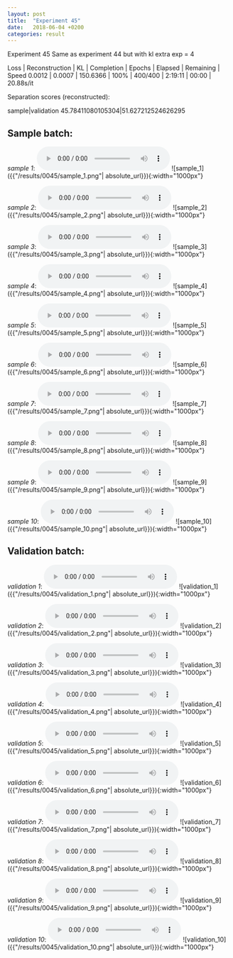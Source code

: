 ```yaml
---
layout: post
title:  "Experiment 45"
date:   2018-06-04 +0200
categories: result
---
```

Experiment 45
Same as experiment 44 but with kl extra exp = 4

Loss | Reconstruction | KL | Completion | Epochs | Elapsed | Remaining | Speed
0.0012 | 0.0007 | 150.6366 | 100% | 400/400 | 2:19:11 | 00:00 | 20.88s/it

Separation scores (reconstructed):

sample|validation
45.78411080105304|51.627212524626295

## **Sample batch**:
_sample 1_:
<audio src="/ResultsOverview/results/0045/sample_1.wav" controls preload></audio>
![sample_1]({{"/results/0045/sample_1.png"| absolute_url}}){:width="1000px"}

_sample 2_:
<audio src="/ResultsOverview/results/0045/sample_2.wav" controls preload></audio>
![sample_2]({{"/results/0045/sample_2.png"| absolute_url}}){:width="1000px"}

_sample 3_:
<audio src="/ResultsOverview/results/0045/sample_3.wav" controls preload></audio>
![sample_3]({{"/results/0045/sample_3.png"| absolute_url}}){:width="1000px"}

_sample 4_:
<audio src="/ResultsOverview/results/0045/sample_4.wav" controls preload></audio>
![sample_4]({{"/results/0045/sample_4.png"| absolute_url}}){:width="1000px"}

_sample 5_:
<audio src="/ResultsOverview/results/0045/sample_5.wav" controls preload></audio>
![sample_5]({{"/results/0045/sample_5.png"| absolute_url}}){:width="1000px"}

_sample 6_:
<audio src="/ResultsOverview/results/0045/sample_6.wav" controls preload></audio>
![sample_6]({{"/results/0045/sample_6.png"| absolute_url}}){:width="1000px"}

_sample 7_:
<audio src="/ResultsOverview/results/0045/sample_7.wav" controls preload></audio>
![sample_7]({{"/results/0045/sample_7.png"| absolute_url}}){:width="1000px"}

_sample 8_:
<audio src="/ResultsOverview/results/0045/sample_8.wav" controls preload></audio>
![sample_8]({{"/results/0045/sample_8.png"| absolute_url}}){:width="1000px"}

_sample 9_:
<audio src="/ResultsOverview/results/0045/sample_9.wav" controls preload></audio>
![sample_9]({{"/results/0045/sample_9.png"| absolute_url}}){:width="1000px"}

_sample 10_:
<audio src="/ResultsOverview/results/0045/sample_10.wav" controls preload></audio>
![sample_10]({{"/results/0045/sample_10.png"| absolute_url}}){:width="1000px"}

## **Validation batch**:
_validation 1_:
<audio src="/ResultsOverview/results/0045/validation_1.wav" controls preload></audio>
![validation_1]({{"/results/0045/validation_1.png"| absolute_url}}){:width="1000px"}

_validation 2_:
<audio src="/ResultsOverview/results/0045/validation_2.wav" controls preload></audio>
![validation_2]({{"/results/0045/validation_2.png"| absolute_url}}){:width="1000px"}

_validation 3_:
<audio src="/ResultsOverview/results/0045/validation_3.wav" controls preload></audio>
![validation_3]({{"/results/0045/validation_3.png"| absolute_url}}){:width="1000px"}

_validation 4_:
<audio src="/ResultsOverview/results/0045/validation_4.wav" controls preload></audio>
![validation_4]({{"/results/0045/validation_4.png"| absolute_url}}){:width="1000px"}

_validation 5_:
<audio src="/ResultsOverview/results/0045/validation_5.wav" controls preload></audio>
![validation_5]({{"/results/0045/validation_5.png"| absolute_url}}){:width="1000px"}

_validation 6_:
<audio src="/ResultsOverview/results/0045/validation_6.wav" controls preload></audio>
![validation_6]({{"/results/0045/validation_6.png"| absolute_url}}){:width="1000px"}

_validation 7_:
<audio src="/ResultsOverview/results/0045/validation_7.wav" controls preload></audio>
![validation_7]({{"/results/0045/validation_7.png"| absolute_url}}){:width="1000px"}

_validation 8_:
<audio src="/ResultsOverview/results/0045/validation_8.wav" controls preload></audio>
![validation_8]({{"/results/0045/validation_8.png"| absolute_url}}){:width="1000px"}

_validation 9_:
<audio src="/ResultsOverview/results/0045/validation_9.wav" controls preload></audio>
![validation_9]({{"/results/0045/validation_9.png"| absolute_url}}){:width="1000px"}

_validation 10_:
<audio src="/ResultsOverview/results/0045/validation_10.wav" controls preload></audio>
![validation_10]({{"/results/0045/validation_10.png"| absolute_url}}){:width="1000px"}
